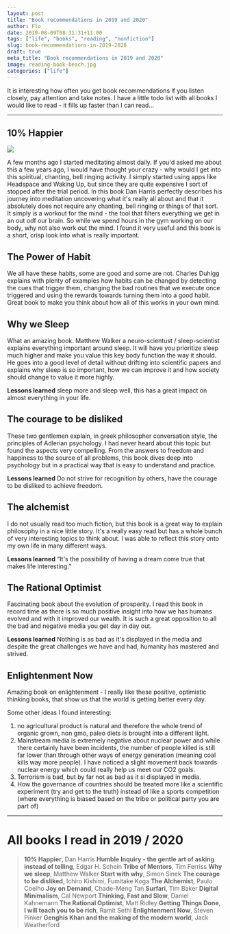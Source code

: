 ```yaml
---
layout: post
title: "Book recommendations in 2019 and 2020"
author: Flo
date: 2019-08-09T08:31:31+11:00
tags: ["life", "books", "reading", "nonfiction"]
slug: book-recommendations-in-2019-2020
draft: true
meta_title: "Book recommendations in 2019 and 2020"
image: reading-book-beach.jpg
categories: ["life"]
---
```


It is interesting how often you get book recommendations if you listen closely, pay attention and take notes. I have a little todo list with all books I would like to read - it fills up faster than I can read...<!-- end -->

---

## 10% Happier

<a href="https://www.amazon.com/Let-People-Surfing-Education-Businessman/dp/B01KB9LY6I/ref=as_li_ss_il?keywords=let+my+people+go+surfing&qid=1564730837&s=gateway&sr=8-1&linkCode=li2&tag=roadvagabonds-20&linkId=feea8efed9f87d3c48a2e532e1515910&language=en_US" target="_blank"><img border="0" src="//ws-na.amazon-adsystem.com/widgets/q?_encoding=UTF8&ASIN=B01KB9LY6I&Format=_SL160_&ID=AsinImage&MarketPlace=US&ServiceVersion=20070822&WS=1&tag=roadvagabonds-20&language=en_US" ></a><img src="https://ir-na.amazon-adsystem.com/e/ir?t=roadvagabonds-20&language=en_US&l=li2&o=1&a=B01KB9LY6I" width="1" height="1" border="0" alt="" style="border:none !important; margin:0px !important;" />

A few months ago I started meditating almost daily. If you'd asked me about this a few years ago, I would have thought your crazy - why would I get into this spiritual, chanting, bell ringing activity. I simply started using apps like Headspace and Waking Up, but since they are quite expensive I sort of stopped after the trial period. In this book Dan Harris perfectly describes his journey into meditation uncovering what it's really all about and that it absolutely does not require any chanting, bell ringing or things of that sort. It simply is a workout for the mind - the tool that filters everything we get in an out odf our brain. So while we spend hours in the gym working on our body, why not also work out the mind. I found it very useful and this book is a short, crisp look into what is really important.

## The Power of Habit

We all have these habits, some are good and some are not. Charles Duhigg explains with plenty of examples how habits can be changed by detecting the cues that trigger them, changing the bad routines that we execute once triggered and using the rewards towards turning them into a good habit. Great book to make you think about how all of this works in your own mind.

## Why we Sleep

What an amazing book. Matthew Walker a neuro-scientust / sleep-scientist explains everything important around sleep. It will have you prioritize sleep much higher and make you value this key body function the way it should. He goes into a good level of detail without drifting into scientific papers and explains why sleep is so important, how we can improve it and how society should change to value it more highly.

**Lessons learned**
sleep more and sleep well, this has a great impact on almost everything in your life.

## The courage to be disliked

These two gentlemen explain, in greek philosopher conversation style, the principles of Adlerian psychology. I had never heard about this topic but found the aspects very compelling. From the answers to freedom and happiness to the source of all problems, this book dives deep into psychology but in a practical way that is easy to understand and practice.

**Lessons learned**
Do not strive for recognition by others, have the courage to be disliked to achieve freedom.

## The alchemist

I do not usually read too much fiction, but this book is a great way to explain philosophy in a nice little story. It's a really easy read but has a whole bunch of very interesting topics to think about. I was able to reflect this story onto my own life in many different ways.

**Lessons learned**
“It's the possibility of having a dream come true that makes life interesting.”

## The Rational Optimist

Fascinating book about the evolution of prosperity. I read this book in record time as there is so much positive insight into how we has humans evolved and with it improved our wealth. It is such a great opposition to all the bad and negative media you get day in day out.

**Lessons learned**
Nothing is as bad as it's displayed in the media and despite the great challenges we have and had, humanity has mastered and strived.

## Enlightenment Now

Amazing book on enlightenment - I really like these positive, optimistic thinking books, that show us that the world is getting better every day.

Some other ideas I found interesting:
1. no agricultural product is natural and therefore the whole trend of organic grown, non gmo, paleo diets is brought into a different light.
2. Mainstream media is extremely negative about nuclear power and while there certainly have been incidents, the number of people killed is still far lower than through other ways of energy generation (meaning coal kills way more people). I have noticed a slight movement back towards nuclear energy which could really help us meet our CO2 goals.
3. Terrorism is bad, but by far not as bad as it si displayed in media.
4. How the governance of countries should be treated more like a scientific experiment (try and get to the truth) instead of like a sports competition (where everything is biased based on the tribe or political party you are part of)

---

# All books I read in 2019 / 2020

> **10% Happier**, Dan Harris
> **Humble Inquiry - the gentle art of asking instead of telling**, Edgar H. Schein
> **Tribe of Mentors**, Tim Ferriss
> **Why we sleep**, Matthew Walker
> **Start with why**, Simon Sinek
> **The courage to be disliked**, Ichiro Kishimi, Fumitake Koga
> **The Alchemist**, Paulo Coelho
> **Joy on Demand**, Chade-Meng Tan
> **Surfari**, Tim Baker
> **Digital Minimalism**, Cal Newport
> **Thinking, Fast and Slow**, Daniel Kahnemann
> **The Rational Optimist**, Matt Ridley
> **Getting Things Done**,
> **I will teach you to be rich**, Ramit Sethi
> **Enlightenment Now**, Steven Pinker
> **Genghis Khan and the making of the modern world**, Jack Weatherford